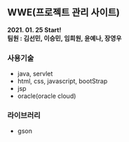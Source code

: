 ## WWE(프로젝트 관리 사이트)

**2021. 01. 25 Start!**  
**팀원 : 김선민, 이승민, 임희원, 윤예나, 장영우**   
### 사용기술
* java, servlet
* html, css, javascript, bootStrap
* jsp
* oracle(oracle cloud)

### 라이브러리
* gson


